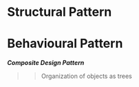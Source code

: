 # Structural Pattern

# Behavioural Pattern

***Composite Design Pattern***
>> Organization of objects as trees
